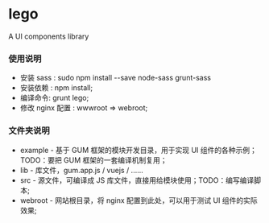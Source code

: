 # lego
A UI components library

### 使用说明
  - 安装 sass : sudo npm install --save node-sass grunt-sass
  - 安装依赖 : npm install;
  - 编译命令: grunt lego;
  - 修改 nginx 配置 : wwwroot => webroot;

### 文件夹说明
  - example - 基于 GUM 框架的模块开发目录，用于实现 UI 组件的各种示例；TODO：要把 GUM 框架的一套编译机制复用；
  - lib - 库文件，gum.app.js / vuejs / ......
  - src - 源文件，可编译成 JS 库文件，直接用给模块使用；TODO：编写编译脚本; 
  - webroot - 网站根目录，将 nginx 配置到此处，可以用于测试 UI 组件的实际效果;
  